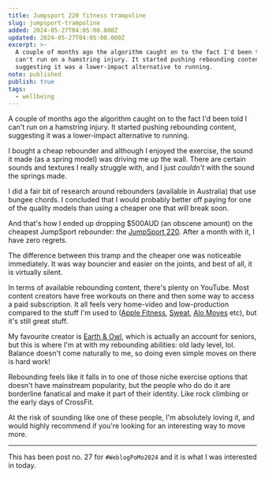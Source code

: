 ```yaml
---
title: Jumpsport 220 fitness trampoline
slug: jumpsport-trampoline
added: 2024-05-27T04:05:00.000Z
updated: 2024-05-27T04:05:00.000Z
excerpt: >-
  A couple of months ago the algorithm caught on to the fact I'd been told I
  can't run on a hamstring injury. It started pushing rebounding content,
  suggesting it was a lower-impact alternative to running.
note: published
publish: true
tags:
  - wellbeing
---
```

A couple of months ago the algorithm caught on to the fact I'd been told I can't run on a hamstring injury. It started pushing rebounding content, suggesting it was a lower-impact alternative to running.

I bought a cheap rebounder and although I enjoyed the exercise, the sound it made (as a spring model) was driving me up the wall. There are certain sounds and textures I really struggle with, and I just *couldn't* with the sound the springs made. 

I did a fair bit of research around rebounders (available in Australia) that use bungee chords. I concluded that I would probably better off paying for one of the quality models than using a cheaper one that will break soon. 

And that's how I ended up dropping $500AUD (an obscene amount) on the cheapest JumpSport rebounder: the [JumpSport 220](https://www.jumpsport.com/jumpsport-200-series-fitness-trampolines-39/). After a month with it, I have zero regrets.

The difference between this tramp and the cheaper one was noticeable immediately. It was way bouncier and easier on the joints, and best of all, it is virtually silent.

In terms of available rebounding content, there's plenty on YouTube. Most content creators have free workouts on there and then some way to access a paid subscription. It all feels very home-video and low-production compared to the stuff I'm used to ([Apple Fitness](https://www.apple.com/au/apple-fitness-plus/), [Sweat](https://sweat.com/), [Alo Moves](https://www.alomoves.com/) etc), but it's still great stuff. 

My favourite creator is [Earth & Owl](https://www.youtube.com/@EarthOwl), which is actually an account for seniors, but this is where I'm at with my rebounding abilities: old lady level, lol. Balance doesn't come naturally to me, so doing even simple moves on there is hard work! 

Rebounding feels like it falls in to one of those niche exercise options that doesn't have mainstream popularity, but the people who do do it are borderline fanatical and make it part of their identity. Like rock climbing or the early days of CrossFit. 

At the risk of sounding like one of these people, I'm absolutely loving it, and would highly recommend if you're looking for an interesting way to move more.

<hr>

This has been post no. 27 for `#WeblogPoMo2024` and it is what I was interested in today.
